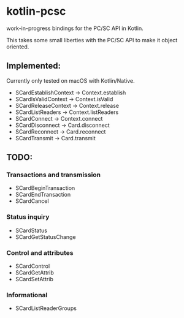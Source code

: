 # kotlin-pcsc

work-in-progress bindings for the PC/SC API in Kotlin.

This takes some small liberties with the PC/SC API to make it object oriented.

## Implemented:

Currently only tested on macOS with Kotlin/Native.

* SCardEstablishContext -> Context.establish
* SCardIsValidContext -> Context.isValid
* SCardReleaseContext -> Context.release
* SCardListReaders -> Context.listReaders
* SCardConnect -> Context.connect
* SCardDisconnect -> Card.disconnect
* SCardReconnect -> Card.reconnect
* SCardTransmit -> Card.transmit

## TODO:

### Transactions and transmission

* SCardBeginTransaction
* SCardEndTransaction
* SCardCancel

### Status inquiry

* SCardStatus
* SCardGetStatusChange

### Control and attributes

* SCardControl
* SCardGetAttrib
* SCardSetAttrib

### Informational

* SCardListReaderGroups

